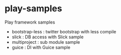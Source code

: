 play-samples
============

Play framework samples

* bootstrap-less : twitter bootstrap with less compile
* slick : DB access with Slick sample
* multiproject : sub module sample
* guice : DI with Guice sample
